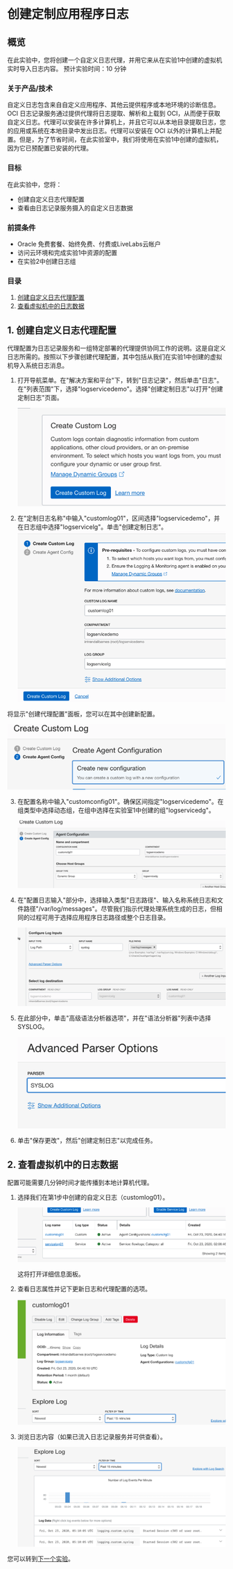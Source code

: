 # 创建定制应用程序日志

## 概览

在此实验中，您将创建一个自定义日志代理，并用它来从在实验1中创建的虚拟机实时导入日志内容。
预计实验时间：10 分钟

### 关于产品/技术
自定义日志包含来自自定义应用程序、其他云提供程序或本地环境的诊断信息。OCI 日志记录服务通过提供代理将日志提取、解析和上载到 OCI，从而便于获取自定义日志。代理可以安装在许多计算机上，并且它可以从本地目录提取日志，您的应用或系统在本地目录中发出日志。代理可以安装在 OCI 以外的计算机上并配置。但是，为了节省时间，在此实验室中，我们将使用在实验1中创建的虚拟机，因为它已预配置已安装的代理。

### 目标

在此实验中，您将：
* 创建自定义日志代理配置
* 查看由日志记录服务摄入的自定义日志数据


### 前提条件

* Oracle 免费套餐、始终免费、付费或LiveLabs云帐户
* 访问云环境和完成实验1中资源的配置
* 在实验2中创建日志组

### 目录

1. [创建自定义日志代理配置](#step1)
2. [查看虚拟机中的日志数据](#step2)

<a name="step1"></a>

## 1. 创建自定义日志代理配置

代理配置为日志记录服务和一组特定部署的代理提供协同工作的说明。这是自定义日志所需的。按照以下步骤创建代理配置，其中包括从我们在实验1中创建的虚拟机导入系统日志消息。

1. 打开导航菜单。在"解决方案和平台"下，转到"日志记录"，然后单击"日志"。在"列表范围"下，选择"logservicedemo"。选择"创建定制日志"以打开"创建定制日志"页面。

    ![Custom Log](images/create-custom-log.png)


2.  在"定制日志名称"中输入"customlog01"，区间选择"logservicedemo"，并在日志组中选择"logservicelg"。单击"创建定制日志"。
   ![Custom Log](images/create-custom-log-panel-1.png)

   将显示"创建代理配置"面板，您可以在其中创建新配置。
   
   ![Custom Log](images/create-custom-log-panel-2.png)

3. 在配置名称中输入"customconfig01"。确保区间指定"logservicedemo"。在组类型中选择动态组，在组中选择在实验室1中创建的组"logservicedg"。

   ![Custom Log](images/create-custom-log-panel-3.png)

4. 在"配置日志输入"部分中，选择输入类型"日志路径"、输入名称系统日志和文件路径"/var/log/messages"。尽管我们指示代理处理系统生成的日志，但相同的过程可用于选择应用程序日志路径或整个日志目录。

   ![Custom Log](images/create-custom-log-panel-4.png)

5. 在此部分中，单击"高级语法分析器选项"，并在"语法分析器"列表中选择 SYSLOG。

   ![Custom Log](images/parser.png)

6. 单击"保存更改"，然后"创建定制日志"以完成任务。

<a name="step2"></a>

## 2. 查看虚拟机中的日志数据

配置可能需要几分钟时间才能传播到本地计算机代理。

1. 选择我们在第1步中创建的自定义日志（customlog01）。

    ![Custom Log](images/log-list.png)
  
   这将打开详细信息面板。

2. 查看日志属性并记下更新日志和代理配置的选项。

    ![Custom Log](images/custom-log-properties-1.png)

3.  浏览日志内容（如果已流入日志记录服务并可供查看）。

    ![Custom Log](images/custom-log-properties-2.png)


您可以转到[下一个实验](../search/search.md)。
